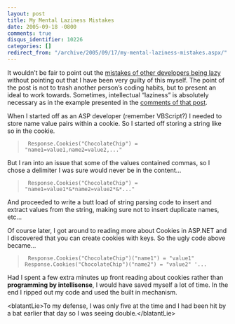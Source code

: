 ```yaml
---
layout: post
title: My Mental Laziness Mistakes
date: 2005-09-18 -0800
comments: true
disqus_identifier: 10226
categories: []
redirect_from: "/archive/2005/09/17/my-mental-laziness-mistakes.aspx/"
---
```


It wouldn’t be fair to point out the [mistakes of other developers being
lazy](https://haacked.com/archive/2005/09/18/10204.aspx) without pointing
out that I have been very guilty of this myself. The point of the post
is not to trash another person’s coding habits, but to present an ideal
to work towards. Sometimes, intellectual “laziness” is absolutely
necessary as in the example presented in the [comments of that
post](https://haacked.com/archive/2005/09/18/10204.aspx#10223).

When I started off as an ASP developer (remember VBScript?) I needed to
store name value pairs within a cookie. So I started off storing a
string like so in the cookie.

> ` Response.Cookies("ChocolateChip") = "name1=value1,name2=value2,..."`

But I ran into an issue that some of the values contained commas, so I
chose a delimiter I was sure would never be in the content...

> ` Response.Cookies("ChocolateChip") = "name1=value1*&*name2=value2*&*..."`

And proceeded to write a butt load of string parsing code to insert and
extract values from the string, making sure not to insert duplicate
names, etc...

Of course later, I got around to reading more about Cookies in ASP.NET
and I discovered that you can create cookies with keys. So the ugly code
above became...

> ` Response.Cookies("ChocolateChip")("name1") = "value1" Response.Cookies("ChocolateChip")("name2") = "value2" '...`

Had I spent a few extra minutes up front reading about cookies rather
than **programming by intellisense**, I would have saved myself a lot of
time. In the end I ripped out my code and used the built in mechanism.

\<blatantLie\>To my defense, I was only five at the time and I had been
hit by a bat earlier that day so I was seeing double.\</blatantLie\>

